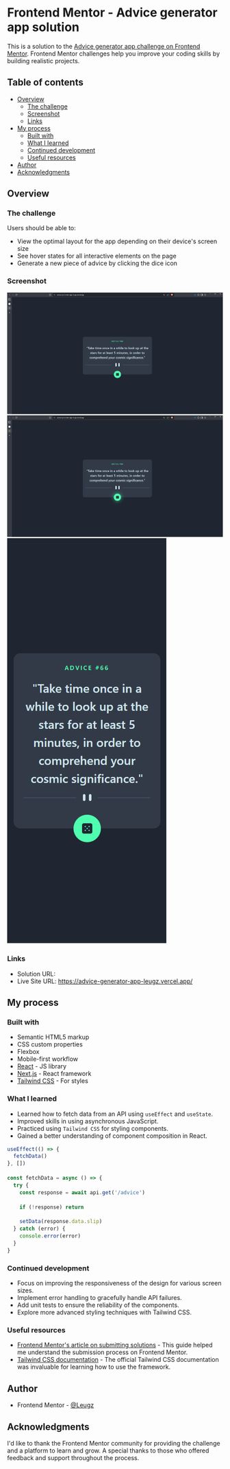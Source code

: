 # Frontend Mentor - Advice generator app solution

This is a solution to the
[Advice generator app challenge on Frontend Mentor](https://www.frontendmentor.io/challenges/advice-generator-app-QdUG-13db).
Frontend Mentor challenges help you improve your coding skills by building
realistic projects.

## Table of contents

- [Overview](#overview)
  - [The challenge](#the-challenge)
  - [Screenshot](#screenshot)
  - [Links](#links)
- [My process](#my-process)
  - [Built with](#built-with)
  - [What I learned](#what-i-learned)
  - [Continued development](#continued-development)
  - [Useful resources](#useful-resources)
- [Author](#author)
- [Acknowledgments](#acknowledgments)

## Overview

### The challenge

Users should be able to:

- View the optimal layout for the app depending on their device's screen size
- See hover states for all interactive elements on the page
- Generate a new piece of advice by clicking the dice icon

### Screenshot

![desktop design](./public/screenshots/desktop-design.png)
![active states](./public/screenshots/active-states.png)
![mobile design](./public/screenshots/mobile-design.png)

### Links

- Solution URL: 
- Live Site URL: https://advice-generator-app-leugz.vercel.app/

## My process

### Built with

- Semantic HTML5 markup
- CSS custom properties
- Flexbox
- Mobile-first workflow
- [React](https://reactjs.org/) - JS library
- [Next.js](https://nextjs.org/) - React framework
- [Tailwind CSS](https://tailwindcss.com/) - For styles

### What I learned

- Learned how to fetch data from an API using `useEffect` and `useState`.
- Improved skills in using asynchronous JavaScript.
- Practiced using `Tailwind CSS` for styling components.
- Gained a better understanding of component composition in React.

```javascript
useEffect(() => {
  fetchData()
}, [])

const fetchData = async () => {
  try {
    const response = await api.get('/advice')

    if (!response) return

    setData(response.data.slip)
  } catch (error) {
    console.error(error)
  }
}
```

### Continued development

- Focus on improving the responsiveness of the design for various screen sizes.
- Implement error handling to gracefully handle API failures.
- Add unit tests to ensure the reliability of the components.
- Explore more advanced styling techniques with Tailwind CSS.

### Useful resources

- [Frontend Mentor's article on submitting solutions](https://medium.com/frontend-mentor/a-complete-guide-to-submitting-solutions-on-frontend-mentor-ac6384162248) -
  This guide helped me understand the submission process on Frontend Mentor.
- [Tailwind CSS documentation](https://tailwindcss.com/docs) - The official
  Tailwind CSS documentation was invaluable for learning how to use the
  framework.

## Author

- Frontend Mentor -
  [@Leugz](https://www.frontendmentor.io/profile/Leugz)

## Acknowledgments

I'd like to thank the Frontend Mentor community for providing the challenge and
a platform to learn and grow. A special thanks to those who offered feedback and
support throughout the process.